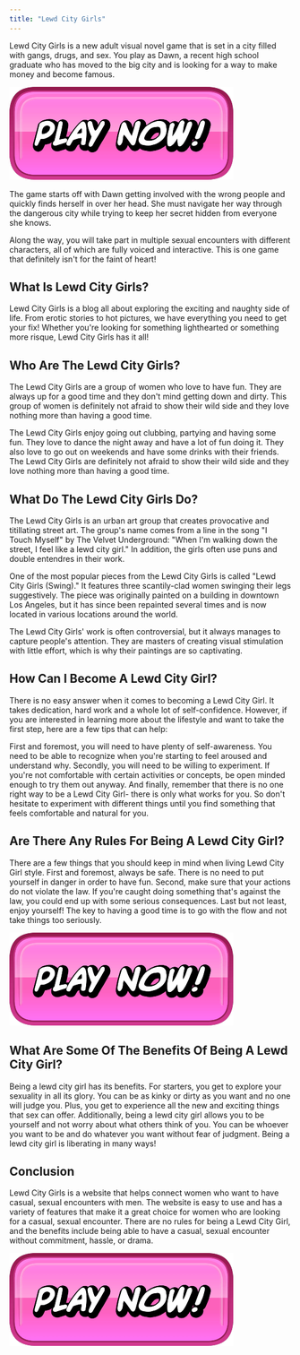 ```yaml
---
title: "Lewd City Girls"
---
```


Lewd City Girls is a new adult visual novel game that is set in a city filled with gangs, drugs, and sex. You play as Dawn, a recent high school graduate who has moved to the big city and is looking for a way to make money and become famous.

[![button](https://github.com/erogames/erogames.github.io/blob/main/Play_Now.png?raw=true)](https://erogeshi.com/play-now)


The game starts off with Dawn getting involved with the wrong people and quickly finds herself in over her head. She must navigate her way through the dangerous city while trying to keep her secret hidden from everyone she knows.

 Along the way, you will take part in multiple sexual encounters with different characters, all of which are fully voiced and interactive. This is one game that definitely isn't for the faint of heart!

## What Is Lewd City Girls?

Lewd City Girls is a blog all about exploring the exciting and naughty side of life. From erotic stories to hot pictures, we have everything you need to get your fix! Whether you're looking for something lighthearted or something more risque, Lewd City Girls has it all!

## Who Are The Lewd City Girls?
The Lewd City Girls are a group of women who love to have fun. They are always up for a good time and they don't mind getting down and dirty. This group of women is definitely not afraid to show their wild side and they love nothing more than having a good time.

The Lewd City Girls enjoy going out clubbing, partying and having some fun. They love to dance the night away and have a lot of fun doing it. They also love to go out on weekends and have some drinks with their friends. The Lewd City Girls are definitely not afraid to show their wild side and they love nothing more than having a good time.

## What Do The Lewd City Girls Do?

The Lewd City Girls is an urban art group that creates provocative and titillating street art. The group's name comes from a line in the song "I Touch Myself" by The Velvet Underground: "When I'm walking down the street, I feel like a lewd city girl." In addition, the girls often use puns and double entendres in their work.

One of the most popular pieces from the Lewd City Girls is called "Lewd City Girls (Swing)." It features three scantily-clad women swinging their legs suggestively. The piece was originally painted on a building in downtown Los Angeles, but it has since been repainted several times and is now located in various locations around the world.

The Lewd City Girls' work is often controversial, but it always manages to capture people's attention. They are masters of creating visual stimulation with little effort, which is why their paintings are so captivating.

## How Can I Become A Lewd City Girl?

There is no easy answer when it comes to becoming a Lewd City Girl. It takes dedication, hard work and a whole lot of self-confidence. However, if you are interested in learning more about the lifestyle and want to take the first step, here are a few tips that can help: 

First and foremost, you will need to have plenty of self-awareness. You need to be able to recognize when you're starting to feel aroused and understand why. Secondly, you will need to be willing to experiment. If you're not comfortable with certain activities or concepts, be open minded enough to try them out anyway. And finally, remember that there is no one right way to be a Lewd City Girl- there is only what works for you. So don't hesitate to experiment with different things until you find something that feels comfortable and natural for you.

## Are There Any Rules For Being A Lewd City Girl?
There are a few things that you should keep in mind when living Lewd City Girl style. First and foremost, always be safe. There is no need to put yourself in danger in order to have fun. Second, make sure that your actions do not violate the law. If you're caught doing something that's against the law, you could end up with some serious consequences. Last but not least, enjoy yourself! The key to having a good time is to go with the flow and not take things too seriously.

[![button](https://github.com/erogames/erogames.github.io/blob/main/Play_Now.png?raw=true)](https://erogeshi.com/play-now)

## What Are Some Of The Benefits Of Being A Lewd City Girl?

Being a lewd city girl has its benefits. For starters, you get to explore your sexuality in all its glory. You can be as kinky or dirty as you want and no one will judge you. Plus, you get to experience all the new and exciting things that sex can offer. Additionally, being a lewd city girl allows you to be yourself and not worry about what others think of you. You can be whoever you want to be and do whatever you want without fear of judgment. Being a lewd city girl is liberating in many ways!

## Conclusion

Lewd City Girls is a website that helps connect women who want to have casual, sexual encounters with men. The website is easy to use and has a variety of features that make it a great choice for women who are looking for a casual, sexual encounter. There are no rules for being a Lewd City Girl, and the benefits include being able to have a casual, sexual encounter without commitment, hassle, or drama.

[![button](https://github.com/erogames/erogames.github.io/blob/main/Play_Now.png?raw=true)](https://erogeshi.com/play-now)
